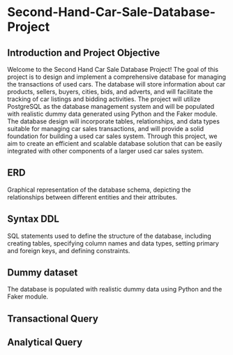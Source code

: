 # Second-Hand-Car-Sale-Database-Project

## Introduction and Project Objective
Welcome to the Second Hand Car Sale Database Project! The goal of this project is to design and implement a comprehensive database for managing the transactions of used cars. The database will store information about car products, sellers, buyers, cities, bids, and adverts, and will facilitate the tracking of car listings and bidding activities. The project will utilize PostgreSQL as the database management system and will be populated with realistic dummy data generated using Python and the Faker module. The database design will incorporate tables, relationships, and data types suitable for managing car sales transactions, and will provide a solid foundation for building a used car sales system. Through this project, we aim to create an efficient and scalable database solution that can be easily integrated with other components of a larger used car sales system.

## ERD
Graphical representation of the database schema, depicting the relationships between different entities and their attributes.

## Syntax DDL
SQL statements used to define the structure of the database, including creating tables, specifying column names and data types, setting primary and foreign keys, and defining constraints.

## Dummy dataset
The database is populated with realistic dummy data using Python and the Faker module. 

## Transactional Query

## Analytical Query
